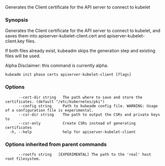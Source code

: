 
Generates the Client certificate for the API server to connect to kubelet

### Synopsis

Generates the Client certificate for the API server to connect to kubelet, and saves them into apiserver-kubelet-client.cert and apiserver-kubelet-client.key files. 

If both files already exist, kubeadm skips the generation step and existing files will be used. 

Alpha Disclaimer: this command is currently alpha.

```
kubeadm init phase certs apiserver-kubelet-client [flags]
```

### Options

```
      --cert-dir string   The path where to save and store the certificates. (default "/etc/kubernetes/pki")
      --config string     Path to kubeadm config file. WARNING: Usage of a configuration file is experimental.
      --csr-dir string    The path to output the CSRs and private keys to
      --csr-only          Create CSRs instead of generating certificates
  -h, --help              help for apiserver-kubelet-client
```

### Options inherited from parent commands

```
      --rootfs string   [EXPERIMENTAL] The path to the 'real' host root filesystem.
```

